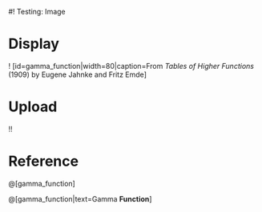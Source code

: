 #! Testing: Image

# Display

! [id=gamma_function|width=80|caption=From *Tables of Higher Functions* (1909) by Eugene Jahnke and Fritz Emde]

# Upload

!!

# Reference

@[gamma_function]

@[gamma_function|text=Gamma **Function**]
